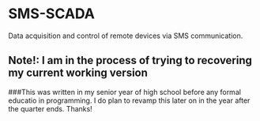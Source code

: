 # SMS-SCADA
Data acquisition and control of remote devices via SMS communication. 
## Note!: I am in the process of trying to recovering my current working version

###This was written in my senior year of high school before any formal educatio
in programming. I do plan to revamp this later on in the year after the quarter
ends. Thanks!


